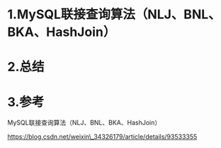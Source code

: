 # 1.MySQL联接查询算法（NLJ、BNL、BKA、HashJoin）

# 2.总结

# 3.参考

MySQL联接查询算法（NLJ、BNL、BKA、HashJoin）

https://blog.csdn.net/weixin\_34326179/article/details/93533355

